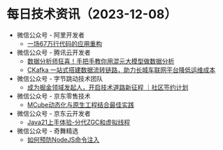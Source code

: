 # 每日技术资讯（2023-12-08）

- 微信公众号 - 阿里开发者
  - [一场67万行代码的应用重构](https://mp.weixin.qq.com/s?__biz=MzIzOTU0NTQ0MA==&mid=2247536120&idx=1&sn=7d41ecad2c7afa797a9e41a92b86d8f9)
- 微信公众号 - 腾讯云开发者
  - [数据分析师狂喜！手把手教你用混元大模型做数据分析](https://mp.weixin.qq.com/mp/wappoc_appmsgcaptcha?poc_token=HOxxcmWj2LD9qFRzd4xO1lLBMCMRd3M8fWQLLprr&target_url=https%3A%2F%2Fmp.weixin.qq.com%2Fs%3F__biz%3DMzI2NDU4OTExOQ%3D%3D%26mid%3D2247664596%26idx%3D1%26sn%3D0e9f9f539fd730ae812aff4d63d28180)
  - [CKafka 一站式搭建数据流转链路，助力长城车联网平台降低运维成本](https://mp.weixin.qq.com/s?__biz=MzI2NDU4OTExOQ==&mid=2247664596&idx=2&sn=a7660f6fc215b45efc8526a22e65b1a4)
- 微信公众号 - 字节跳动技术团队
  - [成为掘金领域发起人，开启技术道路新征程 ｜社区签约计划](https://mp.weixin.qq.com/s?__biz=MzI1MzYzMjE0MQ==&mid=2247504961&idx=1&sn=7b18777d68deed05c9c1712f42851953)
- 微信公众号 - 京东零售技术
  - [MCube动态化与原生工程结合最佳实践](https://mp.weixin.qq.com/s?__biz=MzUyMDAxMjQ3Ng==&mid=2247503988&idx=1&sn=7152e9d0b58a14a13631d7a802a5040a)
- 微信公众号 - 京东云开发者
  - [Java21上手体验-分代ZGC和虚拟线程](https://mp.weixin.qq.com/s?__biz=MzU1OTgxMTg2Nw==&mid=2247508025&idx=1&sn=e4a2bb4fda71df5432801149524cb67f)
- 微信公众号 - 奇舞精选
  - [如何预防NodeJS命令注入](https://mp.weixin.qq.com/s?__biz=Mzg4MTYwMzY1Mw==&mid=2247509813&idx=1&sn=28593bd3cae348a9461e4a34ff142f42)
